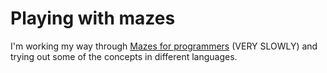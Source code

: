 # Playing with mazes

I'm working my way through [Mazes for programmers](http://www.mazesforprogrammers.com/)
(VERY SLOWLY) and trying out some of the concepts in different languages.
